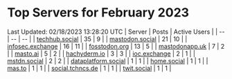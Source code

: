 # Top Servers for February 2023
Last Updated: 02/18/2023 13:28:20 UTC
| Server | Posts | Active Users |
| -- | -- | -- |
| [techhub.social](https://techhub.social/tags/PowerShell) | 35 | 9 |
| [mastodon.social](https://mastodon.social/tags/PowerShell) | 21 | 10 |
| [infosec.exchange](https://infosec.exchange/tags/PowerShell) | 16 | 11 |
| [fosstodon.org](https://fosstodon.org/tags/PowerShell) | 13 | 5 |
| [mastodonapp.uk](https://mastodonapp.uk/tags/PowerShell) | 7 | 2 |
| [masto.ai](https://masto.ai/tags/PowerShell) | 5 | 2 |
| [hachyderm.io](https://hachyderm.io/tags/PowerShell) | 3 | 3 |
| [ioc.exchange](https://ioc.exchange/tags/PowerShell) | 2 | 1 |
| [mstdn.social](https://mstdn.social/tags/PowerShell) | 2 | 2 |
| [dataplatform.social](https://dataplatform.social/tags/PowerShell) | 1 | 1 |
| [home.social](https://home.social/tags/PowerShell) | 1 | 1 |
| [mas.to](https://mas.to/tags/PowerShell) | 1 | 1 |
| [social.tchncs.de](https://social.tchncs.de/tags/PowerShell) | 1 | 1 |
| [twit.social](https://twit.social/tags/PowerShell) | 1 | 1 |

